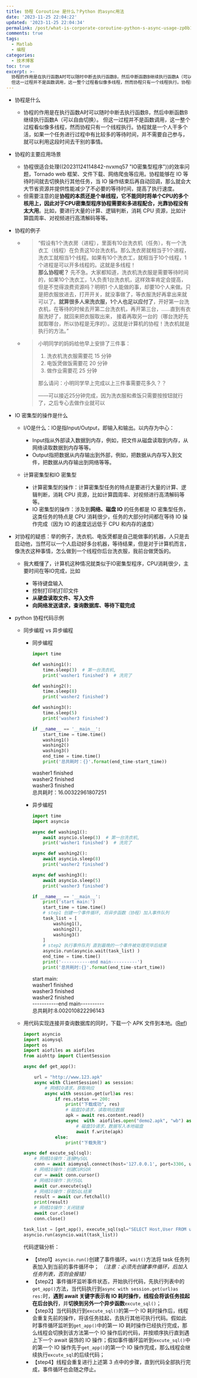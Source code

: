 ```yaml
---
title: 协程 Coroutine 是什么？Python 的async用法
date: '2023-11-25 22:04:22'
updated: '2023-11-25 22:04:34'
permalink: /post/what-is-corporate-coroutine-python-s-async-usage-zp0b11.html
comments: true
tags:
  - Matlab
  - 编程
categories:
  - 技术博客
toc: true
excerpt: >-
  协程的作用是在执行函数A时可以随时中断去执行函数B，然后中断函数B继续执行函数A（可以自由切换）。
  但这一过程并不是函数调用，这一整个过程看似像多线程，然而协程只有一个线程执行。协程就是一个人干多个活，如果一个任务进行过程中有比较多的等待时间，并不需要自己参与，就可以利用这段时间去干别的事情。
---
```




* 协程是什么

  * 协程的作用是在执行函数A时可以随时中断去执行函数B，然后中断函数B继续执行函数A（可以自由切换）。 但这一过程并不是函数调用，这一整个过程看似像多线程，然而协程只有一个线程执行。协程就是一个人干多个活，如果一个任务进行过程中有比较多的等待时间，并不需要自己参与，就可以利用这段时间去干别的事情。
* 协程的主要应用场景

  * 协程很适合处理((20231124114842-nvxmq57 "IO密集型程序"))的效率问题，Tornado web 框架、文件下载、网络爬虫等应用。协程能够在 IO 等待时间就去切换执行其他任务，当 IO 操作结束后再自动回调，那么就会大大节省资源并提供性能减少了不必要的等待时间，提高了执行速度。
  * 但需要注意的是<span style="font-weight: bold;" data-type="strong">协程的本质还是个单线程，它不能同时将单个CPU的多个核用上，因此对于CPU密集型程序协程需要和多进程配合，光靠协程没有太大用</span>。比如，要进行大量的计算、逻辑判断，消耗 CPU 资源，比如计算圆周率、对视频进行高清解码等等。
* 协程的例子

  * > “假设有1个洗衣房（进程），里面有10台洗衣机（任务），有一个洗衣工（线程）在负责这10台洗衣机。那么洗衣房就相当于1个进程，洗衣工就相当1个线程。如果有10个洗衣工，就相当于10个线程，1个进程是可以开多线程的。这就是多线程！  
    > <span style="font-weight: bold;" data-type="strong">那么协程呢？</span>  先不急。大家都知道，洗衣机洗衣服是需要等待时间的，如果10个洗衣工，1人负责1台洗衣机，这样效率肯定会提高，但是不觉得浪费资源吗？明明1 个人能做的事，却要10个人来做。只是把衣服放进去，打开开关，就没事做了，等衣服洗好再拿出来就可以了。<span style="font-weight: bold;" data-type="strong">就算很多人来洗衣服，1个人也足以应付了</span>，开好第一台洗衣机，在等待的时候去开第二台洗衣机，再开第三台，……直到有衣服洗好了，就回来把衣服取出来， 接着再取另一台的（哪台洗好先就取哪台，所以协程是无序的）。这就是计算机的协程！洗衣机就是执行的方法。”
    >
  * > 小明同学的妈妈给他早上安排了三件事：
    >
    > 1. 洗衣机洗衣服需要花 15 分钟
    > 2. 电饭煲做饭需要花 20 分钟
    > 3. 做作业需要花 25 分钟
    >
    > 那么请问：小明同学早上完成以上三件事需要花多久？？
    >
    > ——可以接近25分钟完成，因为洗衣服和煮饭只需要按按钮就行了，之后专心去做作业就可以
    >
* IO 密集型的操作是什么

  * I/O是什么：IO是指Input/Output，即输入和输出。以内存为中心：

    * Input指从外部读入数据到内存，例如，把文件从磁盘读取到内存，从网络读取数据到内存等等。
    * Output指把数据从内存输出到外部，例如，把数据从内存写入到文件，把数据从内存输出到网络等等。
  * 计算密集型和IO 密集型

    * 计算密集型的操作：计算密集型任务的特点是要进行大量的计算、逻辑判断，消耗 CPU 资源，比如计算圆周率、对视频进行高清解码等等。
    * IO 密集型的操作：涉及到<span style="font-weight: bold;" data-type="strong">网络、磁盘 IO </span> 的任务都是 IO 密集型任务，这类任务的特点是 CPU 消耗很少，任务的大部分时间都在等待 IO 操作完成（因为 IO 的速度远远低于 CPU 和内存的速度）
* 对协程的疑惑：举的例子，洗衣机、电饭煲都是自己能做事的机器，人只是去启动他，当然可以一个人启动好多台机器，等待结果，但是对于计算机而言，像洗衣这种事情，怎么做到一个线程你后台洗衣服，我前台做煲饭的。

  * 我大概懂了，计算机这种情况就类似于IO密集型程序，CPU消耗很少，主要时间在等IO完成，比如

    * 等待键盘输入
    * 控制打印机打印文件
    * <span style="font-weight: bold;" data-type="strong">从硬盘读取文件、写入文件</span>
    * <span style="font-weight: bold;" data-type="strong">向网络发送请求，查询数据库、等待下载完成</span>
* python 协程代码示例

  * 同步编程 vs 异步编程

    * 同步编程

      ```python
      import time

      def washing1():
          time.sleep(3)  # 第一台洗衣机,
          print('washer1 finished')  # 洗完了

      def washing2():
          time.sleep(8)
          print('washer2 finished')

      def washing3():
          time.sleep(5)
          print('washer3 finished')

      if __name__ == '__main__':
          start_time = time.time()
          washing1()
          washing2()
          washing3()
          end_time = time.time()
          print('总共耗时：{}'.format(end_time-start_time))
      ```

      washer1 finished  
      washer2 finished  
      washer3 finished  
      总共耗时：16.00322961807251
    * 异步编程

      ```python
      import time
      import asyncio

      async def washing1():
          await asyncio.sleep(3)  # 第一台洗衣机,
          print('washer1 finished')  # 洗完了

      async def washing2():
          await asyncio.sleep(8)
          print('washer2 finished')

      async def washing3():
          await asyncio.sleep(5)
          print('washer3 finished')

      if __name__ == '__main__':
          print('start main:')
          start_time = time.time()
          # step1 创建一个事件循环, 将异步函数（协程）加入事件队列
          task_list = [
              washing1(),
              washing2(),
              washing3()
          ]
          # step2 执行事件队列 直到最晚的一个事件被处理完毕后结束
          asyncio.run(asyncio.wait(task_list) )
          end_time = time.time()
          print('-----------end main----------')
          print('总共耗时:{}'.format(end_time-start_time))
      ```

      start main:  
      washer1 finished  
      washer3 finished  
      washer2 finished  
      -----------end main----------  
      总共耗时:8.002010822296143
  * 用代码实现连接并查询数据库的同时，下载一个 APK 文件到本地。([Ref](https://xie.infoq.cn/article/d92c1068b9e50b55cced54708))

    ```python
    import asyncio
    import aiomysql
    import os
    import aiofiles as aiofiles
    from aiohttp import ClientSession

    async def get_app():

        url = "http://www.123.apk"
        async with ClientSession() as session:
            # 网络IO请求，获取响应
            async with session.get(url)as res:
                if res.status == 200:
                    print("下载成功", res)
                    # 磁盘IO请求，读取响应数据
                    apk = await res.content.read()
                    async  with  aiofiles.open("demo2.apk", "wb") as f:
                        # 磁盘IO请求，数据写入本地磁盘
                        await f.write(apk)
                else:
                    print("下载失败")

    async def excute_sql(sql):
        # 网络IO操作：连接MySQL
        conn = await aiomysql.connect(host='127.0.0.1', port=3306, user='root', password='123', db='mysql', )
        # 网络IO操作：创建CURSOR
        cur = await conn.cursor()
        # 网络IO操作：执行SQL
        await cur.execute(sql)
        # 网络IO操作：获取SQL结果
        result = await cur.fetchall()
        print(result)
        # 网络IO操作：关闭链接
        await cur.close()
        conn.close()

    task_list = [get_app(), execute_sql(sql="SELECT Host,User FROM user")]
    asyncio.run(asyncio.wait(task_list))

    ```

    代码逻辑分析：

    * 【step1】`asyncio.run()`​创建了事件循环。`wait()`​方法将 task 任务列表加入到当前的事件循环中； *（注意：必须先创建事件循环，后加入任务列表，否则会报错）*
    * 【step2】事件循环监听事件状态，开始执行代码，先执行列表中的`get_app()`​方法，当代码执行到`async with session.get(url)as res:`​时，<span style="font-weight: bold;" data-type="strong">遇到 await 关键字表示有 IO 耗时操作，线程会将该任务挂起在后台执行</span>，并<span style="font-weight: bold;" data-type="strong">切换到另外一个异步函数</span>​`excute_sql()`​；
    * 【step3】当代码执行到`excute_sql()`​的第一个 IO 耗时操作后，线程会重复先前的操作，将该任务挂起，去执行其他可执行代码。假如此时事件循环监听到`get_app()`​中的第一 IO 耗时操作已经执行完成，那么线程会切换到该方法第一个 IO 操作后的代码，并按顺序执行直到遇上下一个 await 装饰的 IO 操作；假如事件循环监听到`excute_sql()`​中的第一个 IO 操作先于`get_app()`​的第一个 IO 操作完成，那么线程会继续执行`excute_sql`​的后续代码；
    * 【step4】线程会重复进行上述第 3 点中的步骤，直到代码全部执行完成，事件循环也会随之停止。

‍

‍

‍
